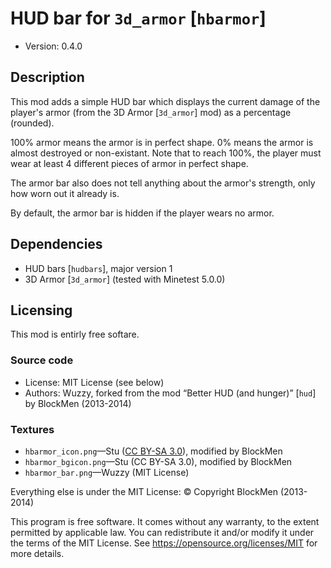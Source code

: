 # HUD bar for `3d_armor` [`hbarmor`]

* Version: 0.4.0

## Description
This mod adds a simple HUD bar which displays the current damage
of the player's armor (from the 3D Armor [`3d_armor`] mod) as a percentage (rounded).

100% armor means the armor is in perfect shape. 0% means the armor is almost destroyed
or non-existant. Note that to reach 100%, the player must wear at least 4 different
pieces of armor in perfect shape.

The armor bar also does not tell anything about the armor's strength,
only how worn out it already is.

By default, the armor bar is hidden if the player wears no armor.

## Dependencies
* HUD bars [`hudbars`], major version 1
* 3D Armor [`3d_armor`] (tested with Minetest 5.0.0)

## Licensing
This mod is entirly free softare.

### Source code

* License: MIT License (see below)
* Authors: Wuzzy, forked from the mod “Better HUD (and hunger)” [`hud`] by BlockMen (2013-2014)

### Textures

* `hbarmor_icon.png`—Stu ([CC BY-SA 3.0](https://creativecommons.org/licenses/by-sa/3.0/)), modified by BlockMen
* `hbarmor_bgicon.png`—Stu (CC BY-SA 3.0), modified by BlockMen
* `hbarmor_bar.png`—Wuzzy (MIT License)

Everything else is under the MIT License:
© Copyright BlockMen (2013-2014)

This program is free software. It comes without any warranty, to
the extent permitted by applicable law. You can redistribute it
and/or modify it under the terms of the MIT License.
See <https://opensource.org/licenses/MIT> for more details.
